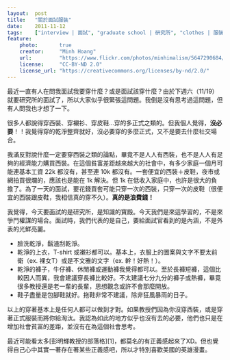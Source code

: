 ```yaml
---
layout:  post
title:   "關於面試服裝"
date:    2011-11-12
tags:    ["interview | 面試", "graduate school | 研究所", "clothes | 服裝"]
feature:
    photo:       true
    creator:     "Minh Hoang"
    url:         "https://www.flickr.com/photos/minhimalism/5647290684/"
    license:     "CC-BY-ND 2.0"
    license_url: "https://creativecommons.org/licenses/by-nd/2.0/"
---
```


最近一直有人在問我面試我要穿什麼？或是面試該穿什麼？由於下週六（11/19）就要研究所的面試了，所以大家似乎很緊張這問題。我倒是沒有思考過這問題，但有人問我也才想了一下。

很多人都說得穿西裝、穿襯衫、穿皮鞋…穿的多正式之類的。但我個人覺得，**沒必要**！！我覺得穿的乾淨整齊就好，沒必要穿的多麼正式，又不是要去什麼社交場合。

我滿反對說什麼一定要穿西裝之類的論點，畢竟不是人人有西裝，也不是人人有足夠的經濟能力購買西裝。在這個貧富差距越來越大的社會中，有多少家庭一個月可能連基本工資 22k 都沒有，甚至連 10k 都沒有。一套便宜的西裝＋皮鞋，夜市或網拍買很爛的，應該也是能在 1k 解決。但 1k 在低收入家庭中，也許是很大的負擔了。為了一天的面試，要花錢買套可能只穿一次的西裝，只穿一次的皮鞋（很便宜的西裝跟皮鞋，我相信真的穿不久）。**真的是浪費錢！**

我覺得，今天要面試的是研究所，是知識的寶殿。今天我們是來這學習的，不是來爭鬥權謀的場合。面試時，我們代表的是自己，要給面試官看到的是內涵，不是外表的光鮮亮麗。

- 臉洗乾淨，鬍渣刮乾淨。
- 乾淨的上衣，T-shirt 或襯衫都可以。基本上，衣服上的圖案與文字不要太前衛（ex. 裸女T）或是不文雅的文字（ex. 幹！好熱！）。
- 乾淨的褲子，牛仔褲、休閒褲或運動褲我覺得都可以。至於長褲短褲，這個比較因人而異，我會建議穿長褲比較好。不太建議七分九分的褲子或熱褲，畢竟很多教授還是老一輩的長輩，思想觀念或許不會那麼開放。
- 鞋子盡量是包腳鞋就好。拖鞋非常不建議，除非狂風暴雨的日子。

以上的穿著基本上是任何人都可以做到才對。如果教授們因為你沒穿西裝，或是穿著正式服裝而將你給淘汰。我認為如此的地方似乎也沒有去的必要，他們也只是在增加社會貧富的差距，並沒有在為這個社會思考。

最近可能看太多[彭明輝教授的部落格][1]，都莫名的有正義感起來了XD。但也覺得自己心中其實一著存在著某些正義感吧，所以才特別喜歡美國的英雄漫畫。
